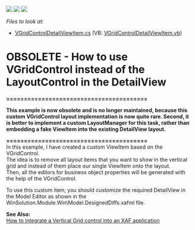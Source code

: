 <!-- default badges list -->
![](https://img.shields.io/endpoint?url=https://codecentral.devexpress.com/api/v1/VersionRange/134076739/10.1.4%2B)
[![](https://img.shields.io/badge/Open_in_DevExpress_Support_Center-FF7200?style=flat-square&logo=DevExpress&logoColor=white)](https://supportcenter.devexpress.com/ticket/details/E1520)
[![](https://img.shields.io/badge/📖_How_to_use_DevExpress_Examples-e9f6fc?style=flat-square)](https://docs.devexpress.com/GeneralInformation/403183)
<!-- default badges end -->
<!-- default file list -->
*Files to look at*:

* [VGridControlDetailViewItem.cs](./CS/WinSolution.Module.Win/VGridControlDetailViewItem.cs) (VB: [VGridControlDetailViewItem.vb](./VB/WinSolution.Module.Win/VGridControlDetailViewItem.vb))
<!-- default file list end -->
# OBSOLETE - How to use VGridControl instead of the LayoutControl in the DetailView


<p><strong>========================================</strong></p>
<p><strong>This example is now obsolete and is no longer maintained, because this custom VGridControl layout implementation is now quite rare. Second, it is better to implement a custom LayoutManager for this task, rather than embedding a fake ViewItem into the existing DetailView layout.</strong></p>
<p><strong>========================================</strong><br>In this example, I have created a custom ViewItem based on the VGridControl.<br> The idea is to remove all layout items that you want to show in the vertical grid and instead of them place our single ViewItem onto the layout.<br> Then, all the editors for business object properties will be generated with the help of the VGridControl.</p>
<p>To use this custom item, you should customize the required DetailView in the Model Editor as shown in the WinSolution.Module.Win\Model.DesignedDiffs.xafml file.</p>
<p><strong>See Also:</strong><br><a href="https://www.devexpress.com/Support/Center/p/S33593">How to integrate a Vertical Grid control into an XAF application</a></p>

<br/>


